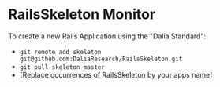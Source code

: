 # RailsSkeleton Monitor

To create a new Rails Application using
the "Dalia Standard":
  - `git remote add skeleton git@github.com:DaliaResearch/RailsSkeleton.git`
  - `git pull skeleton master`
  - [Replace occurrences of RailsSkeleton by your apps name]

